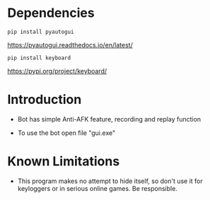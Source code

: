 # Dependencies
 ```pip install pyautogui ```
 
 https://pyautogui.readthedocs.io/en/latest/
 
  ```pip install keyboard ```
  
  https://pypi.org/project/keyboard/

# Introduction
 - Bot has simple Anti-AFK feature, recording and replay function
 
 - To use the bot open file "gui.exe"
 
 # Known Limitations
 - This program makes no attempt to hide itself, so don't use it for keyloggers or in serious online games. Be responsible.

